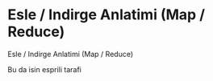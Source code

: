 # Esle / Indirge Anlatimi (Map / Reduce)




Esle / Indirge Anlatimi (Map / Reduce)







Bu da isin esprili tarafi





